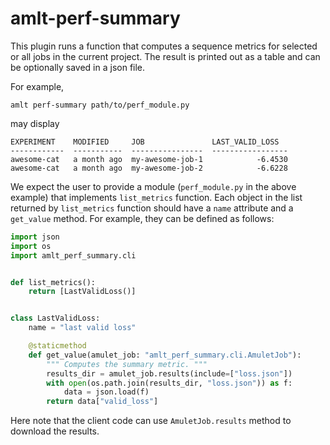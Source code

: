 # amlt-perf-summary

This plugin runs a function that computes a sequence metrics for selected or all jobs in the current project. The result is printed out as a table and can be optionally saved in a json file.

For example,
```
amlt perf-summary path/to/perf_module.py
```
may display
```
EXPERIMENT    MODIFIED     JOB               LAST_VALID_LOSS
------------  -----------  ----------------  -----------------
awesome-cat   a month ago  my-awesome-job-1            -6.4530
awesome-cat   a month ago  my-awesome-job-2            -6.6228
```

We expect the user to provide a module (`perf_module.py` in the above example) that implements `list_metrics` function. Each object in the list returned by `list_metrics` function should have a `name` attribute and a `get_value` method. For example, they can be defined as follows:

```python
import json
import os
import amlt_perf_summary.cli


def list_metrics():
    return [LastValidLoss()]


class LastValidLoss:
    name = "last valid loss"

    @staticmethod
    def get_value(amulet_job: "amlt_perf_summary.cli.AmuletJob"):
        """ Computes the summary metric. """
        results_dir = amulet_job.results(include=["loss.json"])
        with open(os.path.join(results_dir, "loss.json")) as f:
            data = json.load(f)
        return data["valid_loss"]
```

Here note that the client code can use `AmuletJob.results` method to download the results.
